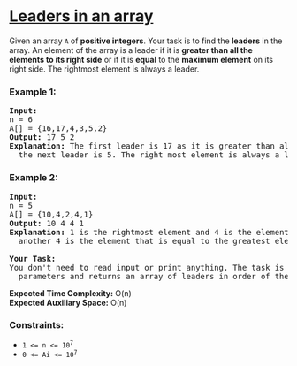 # [Leaders in an array](https://www.geeksforgeeks.org/problems/leaders-in-an-array-1587115620/1)

Given an array <code>A</code> of <strong>positive integers</strong>. Your task is to find the <strong>leaders</strong> in the array. 
An element of the array is a leader if it is <strong>greater than all the elements to its right side</strong> or if it is <strong>equal</strong> to the <strong>maximum element</strong> on its right side. 
The rightmost element is always a leader. 

### **Example 1:**
<pre>
<strong>Input:</strong>
n = 6
A[] = {16,17,4,3,5,2}
<strong>Output:</strong> 17 5 2
<strong>Explanation:</strong> The first leader is 17 as it is greater than all the elements to its right.  Similarly, 
  the next leader is 5. The right most element is always a leader so it is also included.
</pre>
### **Example 2:**
<pre>
<strong>Input:</strong>
n = 5
A[] = {10,4,2,4,1}
<strong>Output:</strong> 10 4 4 1
<strong>Explanation:</strong> 1 is the rightmost element and 4 is the element which is greater than all the elements to its right. Similarly 
  another 4 is the element that is equal to the greatest element to its right and 10 is the greatest element in the whole array.

<strong>Your Task:</strong>
You don't need to read input or print anything. The task is to complete the function leader() which takes array A and n as input 
  parameters and returns an array of leaders in order of their appearance.
</pre>
<strong>Expected Time Complexity:</strong> O(n) <br />
<strong>Expected Auxiliary Space:</strong> O(n)

### **Constraints:**
- <code>1 <= n <= 10<sup>7</sup></code>
- <code>0 <= Ai <= 10<sup>7</sup></code>
